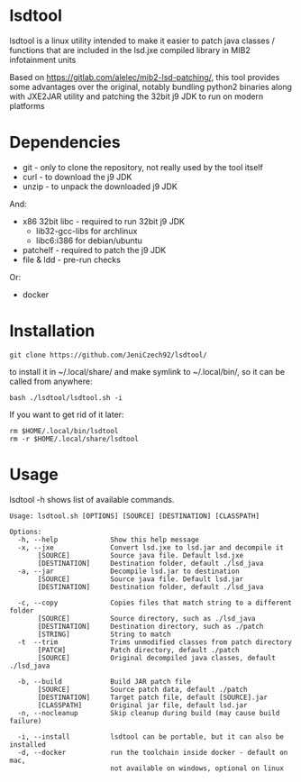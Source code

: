 # lsdtool

lsdtool is a linux utility intended to make it easier to patch java classes / functions that are included in the lsd.jxe compiled library in MIB2 infotainment units

Based on https://gitlab.com/alelec/mib2-lsd-patching/, this tool provides some advantages over the original, notably bundling python2 binaries along with JXE2JAR utility and patching the 32bit j9 JDK to run on modern platforms


# Dependencies

* git - only to clone the repository, not really used by the tool itself
* curl - to download the j9 JDK
* unzip - to unpack the downloaded j9 JDK

And:
* x86 32bit libc - required to run 32bit j9 JDK
  * lib32-gcc-libs for archlinux
  * libc6:i386 for debian/ubuntu
* patchelf - required to patch the j9 JDK
* file & ldd - pre-run checks

Or:
* docker


# Installation

```
git clone https://github.com/JeniCzech92/lsdtool/
```
to install it in ~/.local/share/ and make symlink to ~/.local/bin/, so it can be called from anywhere:

```
bash ./lsdtool/lsdtool.sh -i
```

If you want to get rid of it later:
```
rm $HOME/.local/bin/lsdtool
rm -r $HOME/.local/share/lsdtool
```


# Usage

lsdtool -h shows list of available commands.

```
Usage: lsdtool.sh [OPTIONS] [SOURCE] [DESTINATION] [CLASSPATH]

Options:
  -h, --help             Show this help message
  -x, --jxe              Convert lsd.jxe to lsd.jar and decompile it
       [SOURCE]          Source java file. Default lsd.jxe
       [DESTINATION]     Destination folder, default ./lsd_java
  -a, --jar              Decompile lsd.jar to destination
       [SOURCE]          Source java file. Default lsd.jar
       [DESTINATION]     Destination folder, default ./lsd_java

  -c, --copy             Copies files that match string to a different folder
       [SOURCE]          Source directory, such as ./lsd_java
       [DESTINATION]     Destination directory, such as ./patch
       [STRING]          String to match
  -t  --trim             Trims unmodified classes from patch directory
       [PATCH]           Patch directory, default ./patch
       [SOURCE]          Original decompiled java classes, default ./lsd_java

  -b, --build            Build JAR patch file
       [SOURCE]          Source patch data, default ./patch
       [DESTINATION]     Target patch file, default [SOURCE].jar
       [CLASSPATH]       Original jar file, default lsd.jar
  -n, --nocleanup        Skip cleanup during build (may cause build failure)

  -i, --install          lsdtool can be portable, but it can also be installed
  -d, --docker           run the toolchain inside docker - default on mac,
                         not available on windows, optional on linux
```
